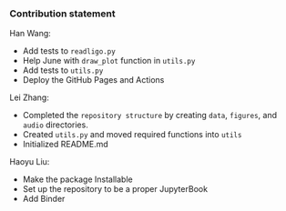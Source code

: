 ### Contribution statement

Han Wang:

* Add tests to `readligo.py`
* Help June with `draw_plot` function in `utils.py`
* Add tests to `utils.py`
* Deploy the GitHub Pages and Actions

Lei Zhang:

* Completed the `repository structure` by creating `data`, `figures`, and `audio` directories. 
* Created `utils.py` and moved required functions into `utils`
* Initialized README.md

Haoyu Liu:

* Make the package Installable
* Set up the repository to be a proper JupyterBook
* Add Binder 
